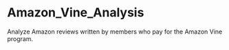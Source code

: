 # Amazon_Vine_Analysis
Analyze Amazon reviews written by members who pay for the Amazon Vine program.
